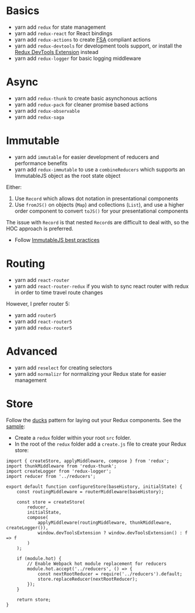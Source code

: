 # Basics

* yarn add `redux` for state management
* yarn add `redux-react` for React bindings
* yarn add `redux-actions` to create [FSA](https://github.com/acdlite/flux-standard-action) compliant actions
* yarn add `redux-devtools` for development tools support, or install the [Redux DevTools Extension](https://github.com/zalmoxisus/redux-devtools-extension) instead
* yarn add `redux-logger` for basic logging middleware

# Async

* yarn add `redux-thunk` to create basic asynchonous actions
* yarn add `redux-pack` for cleaner promise based actions
* yarn add `redux-observable` 
* yarn add `redux-saga`

# Immutable

* yarn add `immutable` for easier development of reducers and performance benefits 
* yarn add `redux-immutable` to use a `combineReducers` which supports an ImmutableJS object as the root state object

Either:

1. Use `Record` which allows dot notation in presentational components
2. Use `fromJS()` on objects (`Map`) and collections (`List`), and use a higher order component to convert `toJS()` for your presentational components

The issue with `Record` is that nested `Record`s are difficult to deal with, so the HOC approach is preferred.

* Follow [ImmutableJS best practices](http://redux.js.org/docs/recipes/UsingImmutableJS.html#immutable-js-best-practices)

# Routing

* yarn add `react-router`
* yarn add `react-router-redux` if you wish to sync react router with redux in order to time travel route changes 

However, I prefer router 5:

* yarn add `router5`
* yarn add `react-router5`
* yarn add `redux-router5`

# Advanced

* yarn add `reselect` for creating selectors
* yarn add `normalizr` for normalizing your Redux state for easier management

# Store

Follow the [ducks](https://github.com/erikras/ducks-modular-redux) pattern for laying out your Redux components. See the [sample](https://github.com/erikras/react-redux-universal-hot-example/tree/master/src/redux):

* Create a `redux` folder within your root `src` folder. 
* In the root of the `redux` folder add a `create.js` file to create your Redux store:

```
import { createStore, applyMiddleware, compose } from 'redux';
import thunkMiddleware from 'redux-thunk';
import createLogger from 'redux-logger';
import reducer from '../reducers';

export default function configureStore(baseHistory, initialState) {
    const routingMiddleware = routerMiddleware(baseHistory);

    const store = createStore(
        reducer,
        initialState,
        compose(
            applyMiddleware(routingMiddleware, thunkMiddleware, createLogger()),
            window.devToolsExtension ? window.devToolsExtension() : f => f
        )
    );

    if (module.hot) {
        // Enable Webpack hot module replacement for reducers
        module.hot.accept('../reducers', () => {
            const nextRootReducer = require('../reducers').default;
            store.replaceReducer(nextRootReducer);
        });
    }

    return store;
}
```
